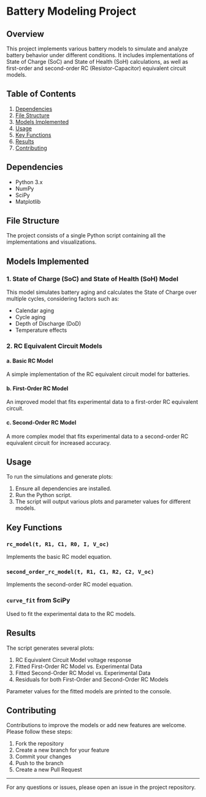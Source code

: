 # Battery Modeling Project

## Overview
This project implements various battery models to simulate and analyze battery behavior under different conditions. It includes implementations of State of Charge (SoC) and State of Health (SoH) calculations, as well as first-order and second-order RC (Resistor-Capacitor) equivalent circuit models.

## Table of Contents
1. [Dependencies](#dependencies)
2. [File Structure](#file-structure)
3. [Models Implemented](#models-implemented)
4. [Usage](#usage)
5. [Key Functions](#key-functions)
6. [Results](#results)
7. [Contributing](#contributing)

## Dependencies
- Python 3.x
- NumPy
- SciPy
- Matplotlib

## File Structure
The project consists of a single Python script containing all the implementations and visualizations.

## Models Implemented

### 1. State of Charge (SoC) and State of Health (SoH) Model
This model simulates battery aging and calculates the State of Charge over multiple cycles, considering factors such as:
- Calendar aging
- Cycle aging
- Depth of Discharge (DoD)
- Temperature effects

### 2. RC Equivalent Circuit Models
#### a. Basic RC Model
A simple implementation of the RC equivalent circuit model for batteries.

#### b. First-Order RC Model
An improved model that fits experimental data to a first-order RC equivalent circuit.

#### c. Second-Order RC Model
A more complex model that fits experimental data to a second-order RC equivalent circuit for increased accuracy.

## Usage
To run the simulations and generate plots:

1. Ensure all dependencies are installed.
2. Run the Python script.
3. The script will output various plots and parameter values for different models.

## Key Functions

### `rc_model(t, R1, C1, R0, I, V_oc)`
Implements the basic RC model equation.

### `second_order_rc_model(t, R1, C1, R2, C2, V_oc)`
Implements the second-order RC model equation.

### `curve_fit` from SciPy
Used to fit the experimental data to the RC models.

## Results
The script generates several plots:
1. RC Equivalent Circuit Model voltage response
2. Fitted First-Order RC Model vs. Experimental Data
3. Fitted Second-Order RC Model vs. Experimental Data
4. Residuals for both First-Order and Second-Order RC Models

Parameter values for the fitted models are printed to the console.

## Contributing
Contributions to improve the models or add new features are welcome. Please follow these steps:
1. Fork the repository
2. Create a new branch for your feature
3. Commit your changes
4. Push to the branch
5. Create a new Pull Request

---

For any questions or issues, please open an issue in the project repository.
